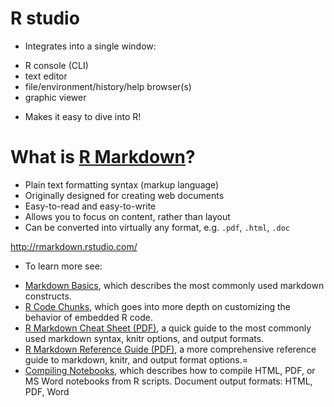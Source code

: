  # R studio
 
 * Integrates into a single window:
 +    R console (CLI)
 +  text editor
 +    file/environment/history/help browser(s)
 +    graphic viewer
 *  Makes it easy to dive into R!

# What is [R Markdown](http://rmarkdown.rstudio.com/)?

*  Plain text formatting syntax (markup language)
* Originally designed for creating web documents
*  Easy-to-read and easy-to-write
* Allows you to focus on content, rather than layout
* Can be converted into virtually any format, e.g. `.pdf`, `.html`, `.doc`

http://rmarkdown.rstudio.com/

* To learn more see:
+ [Markdown Basics](https://markdown-guide.readthedocs.io/en/latest/basics.html), which describes the most commonly used markdown constructs.
+ [R Code Chunks](https://rmarkdown.rstudio.com/lesson-3.html), which goes into more depth on customizing the behavior of embedded R code.
+ [R Markdown Cheat Sheet (PDF)](https://www.rstudio.com/wp-content/uploads/2015/02/rmarkdown-cheatsheet.pdf), a quick guide to the most commonly used markdown syntax, knitr options, and output formats.
+ [R Markdown Reference Guide (PDF)](https://www.rstudio.com/wp-content/uploads/2015/03/rmarkdown-reference.pdf), a more comprehensive reference guide to markdown, knitr, and output format options.=
+ [Compiling Notebooks](https://support.rstudio.com/hc/en-us/articles/200552276-Creating-Notebooks-from-R-Scripts), which describes how to compile HTML, PDF, or MS Word notebooks from R scripts.
Document output formats: HTML, PDF, Word

